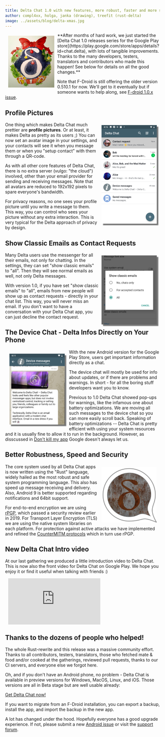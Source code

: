 ```yaml
---
title: Delta Chat 1.0 with new features, more robust, faster and more secure 
author: compl4xx, holga, janka (drawing), treefit (rust-delta)
image: ../assets/blog/delta-xmas.jpg
---
```


<img src="../assets/blog/delta-xmas.jpg" width="150" style="float: left; margin: 10px;display: block;" /> 
**After months of hard work, we just started the [Delta Chat 1.0 releases series 
for the Google Play store](https://play.google.com/store/apps/details?id=chat.delta), 
with lots of tangible improvements. Thanks to the many developers, testers, translators and 
contributors who made this happen! See below for details on all the good changes.**

Note that F-Droid is still offering the older version 0.510.1 for now. We'll get to it 
eventually but if someone wants to help along, see [F-droid 1.0.x issue](https://github.com/deltachat/deltachat-android/issues/1177). 

## Profile Pictures

<img src="../assets/blog/screenshots/2019-12-17-delta-chat-google-play-release-chat-list-light.png" width="180"
style="float: right; margin: 10px;display: block;box-shadow: 5px 5px 2px #777;" /> 

One thing which makes Delta Chat much prettier are **profile pictures**. Or at
least, it makes Delta as pretty as its users ;) You can now set an
avatar image in your settings, and your contacts will see it when you
message them or when you "setup contact" with them through a QR-code. 

As with all other core features of Delta Chat, there is no
extra server (vulgo: "the cloud") involved, other than your email
provider for sending and receiving messages. Note that all avatars are
reduced to 192x192 pixels to spare everyone's bandwidth. 

For privacy reasons, no one sees your profile picture until you write a message
to them. This way, you can control who sees your picture without any extra
interaction. This is very typical for the Delta approach of privacy by design.

## Show Classic Emails as Contact Requests

<img src="../assets/blog/screenshots/2019-12-19-delta-chat-google-play-release-show-classic-emails-all.png" width="180" 
style="float: right; margin: 10px;display: block;box-shadow: 5px 5px 2px #777;" /> 

Many Delta users use the messenger for all their emails, not only for chatting.
In the settings, they can set "show classic emails" to "all". Then they will
see normal emails as well, not only Delta messages.

With version 1.0, if you have set "show classic emails" to "all", emails from
new people will show up as contact requests - directly in your chat list. This
way, you will never miss an email. If you don't want to have a conversation
with your Delta Chat app, you can just decline the contact request.

## The Device Chat - Delta Infos Directly on Your Phone

<img src="../assets/blog/screenshots/2019-12-17-delta-chat-google-play-release-device-chat-light-shorter.png" width="180" style="float: left; margin: 1em;display: block;box-shadow: 5px 5px 2px #777;" /> 

With the new Android version for the Google Play Store, users get important
information directly as a chat.

The device chat will mostly be used for info about updates, or if there are
problems and warnings. In short - for all the boring stuff developers want 
you to know.

Previous to 1.0 Delta Chat showed pop-ups for warnings, like the infamous
one about battery optimizations. We are moving all such messages to the
device chat so you can more easily scroll back. Speaking of battery optimizations --
Delta Chat is pretty efficient with using your system resources and it is 
usually fine to allow it to run in the background. However, as disscussed 
in [Don't kill my app](https://dontkillmyapp.com/) Google doesn't always let us. 

## Better Robustness, Speed and Security

<img src="../assets/blog/rust-delta.png" width="180" style="float: right; margin: 10px;display: block;" /> 


The core system used by all Delta Chat apps is now written
using the "Rust" language, widely hailed as the most robust and safe 
system programming language. This also has speed up message receiving
and delivery. Also, Android 9 is better supported regarding notifications 
and 64bit support.

For end-to-end encryption we are using [rPGP](https://github.com/rpgp/rpgp),
which passed a security review earlier in 2019. For Transport Layer Encryption
(TLS) we are using the native system libraries on each platform. For protection
against active attacks we have implemented and refined the [CounterMITM
protocols](https://countermitm.readthedocs.io/en/latest/new.html) which in turn
use rPGP. 

## New Delta Chat Intro video

At our last gathering we produced a little introduction video to Delta Chat. 
This is now also the front video for Delta Chat on Google Play. 
We hope you enjoy it or find it useful when talking with friends  :) 

<iframe src="https://invidio.us/embed/yPEjYpE_kvc" frameborder="0" allow="accelerometer; autoplay; encrypted-media; gyroscope; picture-in-picture" allowfullscreen style="margin: 10px;display: block;" ></iframe>

## Thanks to the dozens of people who helped! 


The whole Rust-rewrite and this release was a massive community effort. 
Thanks to all contributors, testers, translators, those who fetched mate & food
and/or cooked at the gatherings, reviewed pull requests, thanks to our
CI servers, and everyone else we forgot here.

Oh, and if you don't have an Android phone, no problem - Delta Chat is available
in preview versions for Windows, MacOS, Linux, and iOS. Those versions 
are all in Beta stage but are well usable already: 

[Get Delta Chat now!](https://get.delta.chat)

If you want to migrate from an F-Droid installation, you can export a backup,
install the app, and import the backup in the new app.

A lot has changed under the hood. Hopefully everyone has a good upgrade
experience. If not, please submit a new [Android
issue](https://github.com/deltachat/deltachat-android/issues) or visit the
[support forum](https://support.delta.chat). 

